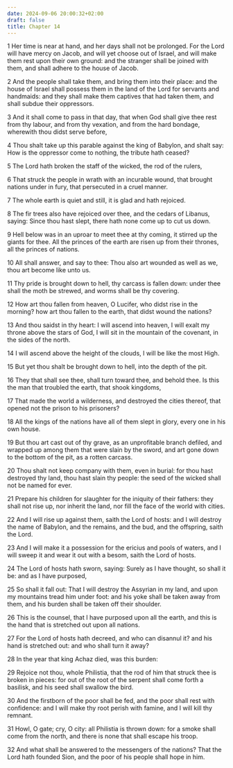 ```yaml
---
date: 2024-09-06 20:00:32+02:00
draft: false
title: Chapter 14
---
```




1 Her time is near at hand, and her days shall not be prolonged. For the Lord will have mercy on Jacob, and will yet choose out of Israel, and will make them rest upon their own ground: and the stranger shall be joined with them, and shall adhere to the house of Jacob.

2 And the people shall take them, and bring them into their place: and the house of Israel shall possess them in the land of the Lord for servants and handmaids: and they shall make them captives that had taken them, and shall subdue their oppressors.

3 And it shall come to pass in that day, that when God shall give thee rest from thy labour, and from thy vexation, and from the hard bondage, wherewith thou didst serve before,

4 Thou shalt take up this parable against the king of Babylon, and shalt say: How is the oppressor come to nothing, the tribute hath ceased?

5 The Lord hath broken the staff of the wicked, the rod of the rulers,

6 That struck the people in wrath with an incurable wound, that brought nations under in fury, that persecuted in a cruel manner.

7 The whole earth is quiet and still, it is glad and hath rejoiced.

8 The fir trees also have rejoiced over thee, and the cedars of Libanus, saying: Since thou hast slept, there hath none come up to cut us down.

9 Hell below was in an uproar to meet thee at thy coming, it stirred up the giants for thee. All the princes of the earth are risen up from their thrones, all the princes of nations.

10 All shall answer, and say to thee: Thou also art wounded as well as we, thou art become like unto us.

11 Thy pride is brought down to hell, thy carcass is fallen down: under thee shall the moth be strewed, and worms shall be thy covering.

12 How art thou fallen from heaven, O Lucifer, who didst rise in the morning? how art thou fallen to the earth, that didst wound the nations?

13 And thou saidst in thy heart: I will ascend into heaven, I will exalt my throne above the stars of God, I will sit in the mountain of the covenant, in the sides of the north.

14 I will ascend above the height of the clouds, I will be like the most High.

15 But yet thou shalt be brought down to hell, into the depth of the pit.

16 They that shall see thee, shall turn toward thee, and behold thee. Is this the man that troubled the earth, that shook kingdoms,

17 That made the world a wilderness, and destroyed the cities thereof, that opened not the prison to his prisoners?

18 All the kings of the nations have all of them slept in glory, every one in his own house.

19 But thou art cast out of thy grave, as an unprofitable branch defiled, and wrapped up among them that were slain by the sword, and art gone down to the bottom of the pit, as a rotten carcass.

20 Thou shalt not keep company with them, even in burial: for thou hast destroyed thy land, thou hast slain thy people: the seed of the wicked shall not be named for ever.

21 Prepare his children for slaughter for the iniquity of their fathers: they shall not rise up, nor inherit the land, nor fill the face of the world with cities.

22 And I will rise up against them, saith the Lord of hosts: and I will destroy the name of Babylon, and the remains, and the bud, and the offspring, saith the Lord.

23 And I will make it a possession for the ericius and pools of waters, and I will sweep it and wear it out with a besom, saith the Lord of hosts.

24 The Lord of hosts hath sworn, saying: Surely as I have thought, so shall it be: and as I have purposed,

25 So shall it fall out: That I will destroy the Assyrian in my land, and upon my mountains tread him under foot: and his yoke shall be taken away from them, and his burden shall be taken off their shoulder.

26 This is the counsel, that I have purposed upon all the earth, and this is the hand that is stretched out upon all nations.

27 For the Lord of hosts hath decreed, and who can disannul it? and his hand is stretched out: and who shall turn it away?

28 In the year that king Achaz died, was this burden:

29 Rejoice not thou, whole Philistia, that the rod of him that struck thee is broken in pieces: for out of the root of the serpent shall come forth a basilisk, and his seed shall swallow the bird.

30 And the firstborn of the poor shall be fed, and the poor shall rest with confidence: and I will make thy root perish with famine, and I will kill thy remnant.

31 Howl, O gate; cry, O city: all Philistia is thrown down: for a smoke shall come from the north, and there is none that shall escape his troop.

32 And what shall be answered to the messengers of the nations? That the Lord hath founded Sion, and the poor of his people shall hope in him.

